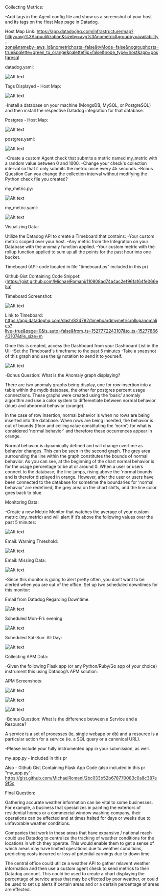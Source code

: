 Collecting Metrics:

-Add tags in the Agent config file and show us a screenshot of your host and its tags on the Host Map page in Datadog.

Host Map Link:
https://app.datadoghq.com/infrastructure/map?fillby=avg%3Acpuutilization&sizeby=avg%3Anometric&groupby=availability-zone&nameby=aws_id&nometrichosts=false&tvMode=false&nogrouphosts=true&palette=green_to_orange&paletteflip=false&node_type=host&app=postgresql

datadog.yaml:

![Alt text](https://user-images.githubusercontent.com/29218846/40798365-e02deb52-64d8-11e8-9e56-e5daa62c9120.png)

Tags Displayed - Host Map:

![Alt text](https://user-images.githubusercontent.com/29218846/40798398-f35a07ce-64d8-11e8-998f-731080d88a54.png)

-Install a database on your machine (MongoDB, MySQL, or PostgreSQL) and then install the respective Datadog integration for that database.

Postgres - Host Map:

![Alt text](https://user-images.githubusercontent.com/29218846/40798416-febcb7a6-64d8-11e8-9bd7-4a8b2580d17f.png)

postgres.yaml:

![Alt text](https://user-images.githubusercontent.com/29218846/40798434-0c7ddfb4-64d9-11e8-9306-df1e134e2aec.png)

-Create a custom Agent check that submits a metric named my_metric with a random value between 0 and 1000.
-Change your check's collection interval so that it only submits the metric once every 45 seconds.
-Bonus Question Can you change the collection interval without modifying the Python check file you created?

my_metric.py:

![Alt text](https://user-images.githubusercontent.com/29218846/40798463-1cce3cd8-64d9-11e8-821c-848e5b512ab0.png)

my_metric.yaml:

![Alt text](https://user-images.githubusercontent.com/29218846/40798474-255cd49a-64d9-11e8-8999-6ce0bb637e3d.png)

Visualizing Data:

Utilize the Datadog API to create a Timeboard that contains:
-Your custom metric scoped over your host.
-Any metric from the Integration on your Database with the anomaly function applied.
-Your custom metric with the rollup function applied to sum up all the points for the past hour into one bucket.

Timeboard (API: code located in file "timeboard.py" included in this pr)

Github Gist Containing Code Snippet:
(https://gist.github.com/MichaelRomani/110808ad74a4ac2ef96faf64fe066e5a)

Timeboard Screenshot:

![Alt text](https://user-images.githubusercontent.com/29218846/40798527-3be3e348-64d9-11e8-97ec-418743e8a1a4.png)

Link to Timeboard:
https://app.datadoghq.com/dash/824782/timeboardmymetricrollupanomalies?live=true&page=0&is_auto=false&from_ts=1527772243107&to_ts=1527786643107&tile_size=m

Once this is created, access the Dashboard from your Dashboard List in the UI:
-Set the Timeboard's timeframe to the past 5 minutes
-Take a snapshot of this graph and use the @ notation to send it to yourself.

![Alt text](https://user-images.githubusercontent.com/29218846/40798554-4ee22ffe-64d9-11e8-9291-bdb0b7cb189b.png)

-Bonus Question: What is the Anomaly graph displaying?

There are two anomaly graphs being display, one for  row insertion into a table within the mydb database, the other for postgres percent usage connections.  These graphs were created using the ‘basic’ anomaly algorithm and use a color system to differentiate between normal behavior (blue) and abnormal behavior (orange).

In the case of row insertion, normal behavior is when no rows are being inserted into the database.  When rows are being inserted, the behavior is out of bounds (floor and ceiling value constituting the ‘norm’) for what is considered 'normal behavior' and therefore these occurrences appear in orange.

Normal behavior is dynamically defined and will change overtime as behavior changes.  This can be seen in the second graph.  The grey area surrounding the line within the graph constitutes the bounds of normal behavior.  As you can see, at the beginning of the chart normal behavior is for the usage percentage to be at or around 0.  When a user or users connect to the database, the line jumps, rising above the 'normal bounds' and is therefor displayed in orange.  However, after the user or users have been connected to the database for sometime the boundaries for 'normal behavior' are redefined, the grey area on the chart shifts, and the line color goes back to blue.

Monitoring Data:

-Create a new Metric Monitor that watches the average of your custom metric (my_metric) and will alert if it’s above the following values over the past 5 minutes:

![Alt text](https://user-images.githubusercontent.com/29218846/40798626-839fbf5e-64d9-11e8-902f-43709e81c988.png)

Email: Warning Threshold:

![Alt text](https://user-images.githubusercontent.com/29218846/40798653-97a993da-64d9-11e8-8f3e-8ccf5a7aa9bb.png)

Email: Missing Data:

![Alt text](https://user-images.githubusercontent.com/29218846/40798681-a5ab65d0-64d9-11e8-9945-3bd9213d5414.png)

-Since this monitor is going to alert pretty often, you don’t want to be alerted when you are out of the office. Set up two scheduled downtimes for this monitor:

Email from Datadog Regarding Downtime:

![Alt text](https://user-images.githubusercontent.com/29218846/40798701-afcaa012-64d9-11e8-8f89-969d0cad594e.png)

Scheduled Mon-Fri: evening:

![Alt text](https://user-images.githubusercontent.com/29218846/40798722-b870e654-64d9-11e8-96f9-0ea819a172ac.png)

Scheduled Sat-Sun: All Day:

![Alt text](https://user-images.githubusercontent.com/29218846/40798737-c0fe4244-64d9-11e8-8442-68245eaa86f7.png)

Collecting APM Data:

-Given the following Flask app (or any Python/Ruby/Go app of your choice) instrument this using Datadog’s APM solution:

APM Screenshots:

![Alt text](https://user-images.githubusercontent.com/29218846/40812685-14e93d7a-6505-11e8-90e7-452f0daf66cb.png)

![Alt text](https://user-images.githubusercontent.com/29218846/40798782-dda5f518-64d9-11e8-9848-75a33da5a4d9.png)

![Alt text](https://user-images.githubusercontent.com/29218846/40798799-e6281202-64d9-11e8-82bf-bbd39fcb3531.png)

-Bonus Question: What is the difference between a Service and a Resource?

A service is a set of processes (ie, single webapp or db) and a resource is a particular action for a service (ie. a SQL query or a canonical URL).

-Please include your fully instrumented app in your submission, as well.

my_app.py - included in this pr

Also - Github Gist Containing Flask App Code (also included in this pr "my_app.py":
https://gist.github.com/MichaelRomani/2bc033b52b678770083c0a8c387e9f5c

Final Question:

Gathering accurate weather information can be vital to some businesses.  For example, a business that specializes in painting the exteriors of residential homes or a commercial window washing company, their operations can be effected and at times halted for days or weeks due to unfavorable weather conditions.

Companies that work in these areas that have expansive / national reach could use Datadog to centralize the tracking of weather conditions for the locations in which they operate.  This would enable them to get a sense of which areas may have limited operations due to weather conditions, predicting costs incurred or loss of potential earnings due to down time.

The central office could utilize a weather API to gather relavent weather information and then use a custom agent check to send metrics to their Datadog account.  This could be used to create a chart displaying the percentage of service areas that may be effected by poor weather, or could be used to set up alerts if certain areas and or a certain percentage of areas are effected.


